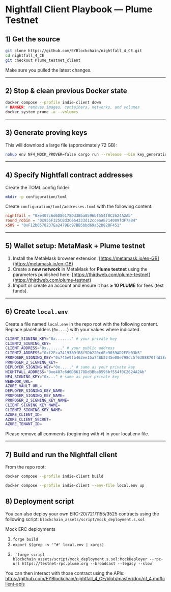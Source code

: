 # Nightfall Client Playbook — Plume Testnet

## 1) Get the source

```bash
git clone https://github.com/EYBlockchain/nightfall_4_CE.git
cd nightfall_4_CE
git checkout Plume_testnet_client
```

Make sure you pulled the latest changes.

---

## 2) Stop & clean previous Docker state

```bash
docker compose --profile indie-client down
# DANGER: removes images, containers, networks, and volumes
docker system prune -a --volumes
```

---

## 3) Generate proving keys

This will download a large file (approximately 72 GB):
```bash
nohup env NF4_MOCK_PROVER=false cargo run --release --bin key_generation >keygen.log 2>&1 &
```

---

## 4) Specify Nightfall contract addresses

Create the TOML config folder:

```bash
mkdir -p configuration/toml
```

Create `configuration/toml/addresses.toml` with the following content:

```toml
nightfall = "0xe407c6d6D86178Dd3Bba8596bf554f0C2624A2Ab"
round_robin = "0x955F325CBd3C664333d12cceaAE714089fdF7a84"
x509 = "0xF12b0578237Ea2479Ec97BB5bbd69a52D828F451"
```

---

## 5) Wallet setup: MetaMask + Plume testnet

1. Install the MetaMask browser extension: [https://metamask.io/en-GB](https://metamask.io/en-GB)
2. Create a **new network** in MetaMask for **Plume testnet** using the parameters published here: [https://thirdweb.com/plume-testnet](https://thirdweb.com/plume-testnet)
3. Import or create an account and ensure it has **≥ 10 PLUME** for fees (test funds).

---

## 6) Create `local.env`

Create a file named `local.env` in the repo root with the following content. Replace placeholders (`0x....`) with your values where indicated.

```bash
CLIENT_SIGNING_KEY="0x......." # your private key
CLIENT2_SIGNING_KEY= 
CLIENT_ADDRESS="0x......." # your public address
CLIENT2_ADDRESS="0xf2Fca7419389fB8f5Db220cdEe9039AD2FFb03b5" 
PROPOSER_SIGNING_KEY="0x745e9fb463ee15a748b2245e08e798dc5f6388870f4d38c4a7d33f9def590723"
PROPOSER_2_SIGNING_KEY=
DEPLOYER_SIGNING_KEY="0x....." # same as your private key
NIGHTFALL_ADDRESS="0xe407c6d6D86178Dd3Bba8596bf554f0C2624A2Ab"
NF4_SIGNING_KEY="0x..." # same as your private key
WEBHOOK_URL=
AZURE_VAULT_URL=
DEPLOYER_SIGNING_KEY_NAME=
PROPOSER_SIGNING_KEY_NAME=
PROPOSER_2_SIGNING_KEY_NAME=
CLIENT_SIGNING_KEY_NAME=
CLIENT2_SIGNING_KEY_NAME=
AZURE_CLIENT_ID=
AZURE_CLIENT_SECRET=
AZURE_TENANT_ID=
```

Please remove all comments (beginning with `#`) in your local.env file.

---

## 7) Build and run the Nightfall client

From the repo root:

```bash
docker compose --profile indie-client build

docker compose --profile indie-client --env-file local.env up
```

## 8) Deployment script

You can also deploy your own ERC-20/721/1155/3525 contracts using the following script: `blockchain_assets/script/mock_deployment.s.sol`

Mock ERC deployments

1.	`forge build` 
2.	`export $(grep -v '^#' local.env | xargs)`  
3.      `forge script blockchain_assets/script/mock_deployment.s.sol:MockDeployer --rpc-url https://testnet-rpc.plume.org --broadcast --legacy --slow`	


You can then interact with those contract using the APIs: https://github.com/EYBlockchain/nightfall_4_CE/blob/master/doc/nf_4.md#client-apis
